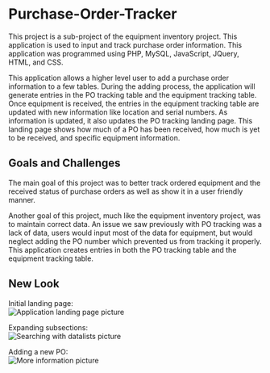 # Purchase-Order-Tracker

This project is a sub-project of the equipment inventory project. This application is used to input and track purchase order information. This application was programmed using PHP, MySQL, JavaScript, JQuery, HTML, and CSS.

This application allows a higher level user to add a purchase order information to a few tables. During the adding process, the application will generate entries in the PO tracking table and the equipment tracking table. Once equipment is received, the entries in the equipment tracking table are updated with new information like location and serial numbers. As information is updated, it also updates the PO tracking landing page. This landing page shows how much of a PO has been received, how much is yet to be received, and specific equipment information.

## Goals and Challenges

The main goal of this project was to better track ordered equipment and the received status of purchase orders as well as show it in a user friendly manner.

Another goal of this project, much like the equipment inventory project, was to maintain correct data. An issue we saw previously with PO tracking was a lack of data, users would input most of the data for equipment, but would neglect adding the PO number which prevented us from tracking it properly. This application creates entries in both the PO tracking table and the equipment tracking table.

## New Look

Initial landing page:\
![Application landing page picture](/PT_1.PNG)

Expanding subsections:\
![Searching with datalists picture](/PT_2.PNG)

Adding a new PO:\
![More information picture](/PT_3.PNG)
